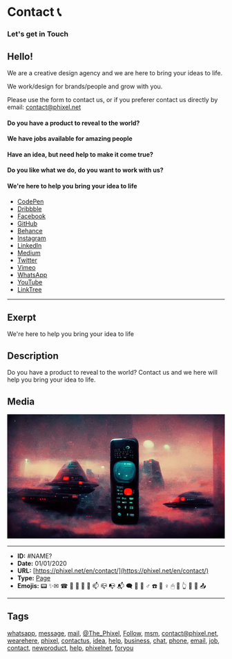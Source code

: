 # Contact 📞
### Let's get in Touch 
## Hello! 
We are a creative design agency and we are here to bring your ideas to life. 
 
We work/design for brands/people and grow with you. 
 
Please use the form to contact us, or if you preferer contact us directly by email: 
contact@phixel.net 
 
#### Do you have a product to reveal to the world? 
#### We have jobs available for amazing people​ 
#### Have an idea, but need help to make it come true? 
#### Do you like what we do, do you want to work with us? 
#### We're here to help you bring your idea to life 
 
* [CodePen](https://phixel.net/CodePen "Phixel on CodePen") 
* [Dribbble](https://phixel.net/Dribbble "Phixel on Dribbble") 
* [Facebook](https://phixel.net/Facebook "Phixel on Facebook") 
* [GitHub](https://phixel.net/GitHub "Phixel on GitHub") 
* [Behance](https://phixel.net/behance "Phixel on Behance") 
* [Instagram](https://phixel.net/Instagram "Phixel on Instagram") 
* [LinkedIn](https://phixel.net/LinkedIn "Phixel on LinkedIn") 
* [Medium](https://phixel.net/Medium "Phixel on Medium") 
* [Twitter](https://phixel.net/Twitter "Phixel on Twitter") 
* [Vimeo](https://phixel.net/Vimeo "Phixel on Vimeo") 
* [WhatsApp](https://phixel.net/WhatsApp "Phixel on WhatsApp") 
* [YouTube](https://phixel.net/YouTube "Phixel on YouTube") 
* [LinkTree](https://phixel.net/Linktr "Phixel on LinkTree")


------------
## Exerpt
We're here to help you bring your idea to life
## Description
Do you have a product to reveal to the world? Contact us and we here will help you bring your idea to life.
## Media
<img src="media/65b0d840/contact-background.png">

------------
- **ID:** #NAME?
- **Date:** 01/01/2020
- **URL:** [https://phixel.net/en/contact/](https://phixel.net/en/contact/)
- **Type:** [Page](#page)
- **Emojis:** 📟 ✨✉ ️☎ 🤳 🏼 🖨 🤝 📫 📪 📭 📬 🗨 👋 🙋 ‍♂ ☎️ 💞 ♀️ 🖱 📨 👆 🏽 📢 📤

------------
## Tags
[whatsapp](#whatsapp), [message](#message), [mail](#mail), [@The_Phixel](#@The_Phixel), [Follow](#Follow), [msm](#msm), [contact@phixel.net](#contact@phixel.net), [wearehere](#wearehere), [phixel](#phixel), [contactus](#contactus), [idea](#idea), [help](#help), [business](#business), [chat](#chat), [phone](#phone), [email](#email), [job](#job), [contact](#contact), [newproduct](#newproduct), [help](#help), [phixelnet](#phixelnet), [foryou](#foryou)
